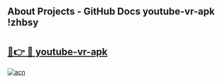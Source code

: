 ## About Projects - GitHub Docs youtube-vr-apk !zhbsy

# <h2><a href="https://andorid.site?title=youtube-vr-apk&ref=14PRO">🔗👉 🔴 youtube-vr-apk</a></h2>

[![acn](https://github.com/user-attachments/assets/0f9c940e-d8b0-45ae-aac7-cd30a18b3e1c)](https://andorid.site?title=youtube-vr-apk&ref=14PRO)

